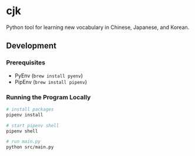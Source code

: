 # cjk

Python tool for learning new vocabulary in Chinese, Japanese, and Korean.

## Development

### Prerequisites

- PyEnv (`brew install pyenv`)
- PipEnv (`brew install pipenv`)

### Running the Program Locally

```bash
# install packages
pipenv install

# start pipenv shell
pipenv shell

# run main.py
python src/main.py
```
